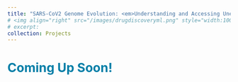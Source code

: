 ```yaml
---
title: "SARS-CoV2 Genome Evolution: <em>Understanding and Accessing Unexplored Regions of Sequence Space</em>"
# <img align="right" src="/images/drugdiscoveryml.png" style="width:100px;height:100px" />
# excerpt:
collection: Projects
---
```


# <span style="color:#007ea7"> Coming Up Soon!
